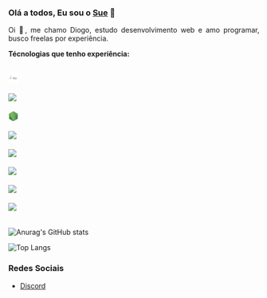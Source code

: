 ### Olá a todos, Eu sou o [Sue](https://github.com/suegoid) 👋

<p align="justify">Oi 👋, me chamo Diogo, estudo desenvolvimento web e amo programar, busco freelas por experiência.</p>

**Técnologias que tenho experiência:**
<div>
<code>
<img height="20" src="https://raw.githubusercontent.com/github/explore/80688e429a7d4ef2fca1e82350fe8e3517d3494d/topics/java/java.png">
</code>
<code>
<img height="20" src="https://avatars.githubusercontent.com/u/1134463?v=4">
</code>
<code>
<img height="20" src="https://raw.githubusercontent.com/github/explore/80688e429a7d4ef2fca1e82350fe8e3517d3494d/topics/nodejs/nodejs.png">
</code>
<code>
<img height="20" src="https://camo.githubusercontent.com/4a1c4416d6dc919a0d88b3e0c0daad321e0701b90ae2f06ec899618f354ae237/68747470733a2f2f637574742e6c792f615175684c7678">
</code>
<code>
<img height="20" src="https://camo.githubusercontent.com/999d9492316ee30fa7a2da896f9191a0356018a1f9b08497376bd1ac46fd208f/68747470733a2f2f6269742e6c792f3372316b7a7859">
</code>
<code>
<img height="20" src="https://upload.wikimedia.org/wikipedia/commons/thumb/2/27/PHP-logo.svg/1200px-PHP-logo.svg.png">
</code>
<code>
<img height="20" src="https://www.logo.wine/a/logo/MySQL/MySQL-Logo.wine.svg">
</code>
<code>
<img height="20" src="https://upload.wikimedia.org/wikipedia/commons/thumb/9/93/MongoDB_Logo.svg/2560px-MongoDB_Logo.svg.png">
</code>
</div>
<br>
<div>

![Anurag's GitHub stats](https://github-readme-stats.vercel.app/api?username=Suegoid&show_icons=true&theme=radical)

![Top Langs](https://github-readme-stats.vercel.app/api/top-langs/?username=Suegoid&layout=compact&theme=radical)

</div>

### Redes Sociais
- [Discord](https://discord.gg/KZmDrSDB5U)
